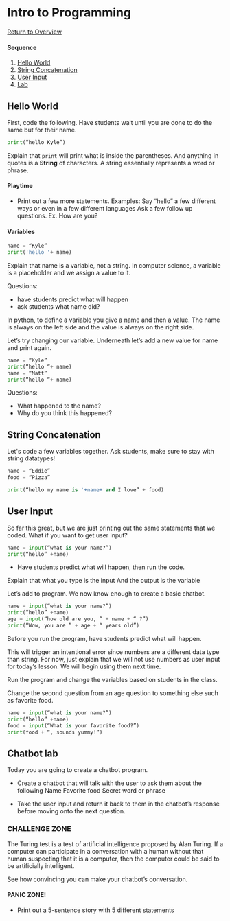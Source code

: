 
# Intro to Programming

[Return to Overview](https://github.com/kyle1james/teacher_docs_coding_bootcamp/blob/master/README.md)

#### Sequence

1. [Hello World](#strings)
2. [String Concatenation](#string-concatenation)
3. [User Input](#user-input)
4. [Lab](#chatbot-lab)

## Hello World

First, code the following. Have students wait until you are done to do the same but for their name.

```python
print(“hello Kyle”)
```


Explain that `print` will print what is inside the parentheses. And anything in quotes is a **String** of characters. A string essentially represents a word or phrase.


#### Playtime

* Print out a few more statements. Examples:
Say “hello” a few different ways or even in a few different languages
Ask a few follow up questions. Ex. How are you?

#### Variables

```python
name = “Kyle”
print('hello '+ name)
```
Explain that name is a variable, not a string. In computer science, a variable is a placeholder and we assign a value to it.

Questions:
- have students predict what will happen
- ask students what name did?


In python, to define a variable you give a name and then a value. The name is always on the left side and the value is always on the right side.


Let’s try changing our variable. Underneath let’s add a new value for name and print again.

```python
name = “Kyle”
print(“hello “+ name)
name = “Matt”
print(“hello “+ name)
```

Questions:
- What happened to the name?
- Why do you think this happened?

## String Concatenation

Let's code a few variables together. Ask students, make sure to stay with string datatypes!

```python
name = “Eddie”
food = “Pizza”

print(“hello my name is '+name+'and I love” + food)

```

## User Input
So far this great, but we are just printing out the same statements that we coded. What if you want to get user input?

```python
name = input(“what is your name?”)
print(“hello” +name)
```

- Have students predict what will happen, then run the code.

Explain that what you type is the input
And the output is the variable


Let’s add to program. We now know enough to create a basic chatbot.

```python
name = input(“what is your name?”)
print(“hello” +name)
age = input(“how old are you, ” + name + “ ?”)
print(“Wow, you are ” + age + “ years old”)
```

Before you run the program, have students predict what will happen.

This will trigger an intentional error since numbers are a different data type than string. For now, just explain that we will not use numbers as user input for today’s lesson. We will begin using them next time.

Run the program and change the variables based on students in the class.


Change the second question from an age question to something else such as favorite food.

```python
name = input(“what is your name?”)
print(“hello” +name)
food = input(“What is your favorite food?”)
print(food + “, sounds yummy!”)
```


## Chatbot lab
Today you are going to create a chatbot program.

- Create a chatbot that will talk with the user to ask them about the following
Name
Favorite food
Secret word or phrase

- Take the user input and return it back to them in the chatbot’s response before moving onto the next question.

### CHALLENGE ZONE

The Turing test is a test of artificial intelligence proposed by Alan Turing. If a computer can participate in a conversation with a human without that human suspecting that it is a computer, then the computer could be said to be artificially intelligent.

See how convincing you can make your chatbot’s conversation.

#### PANIC ZONE!

- Print out a 5-sentence story with 5 different statements
